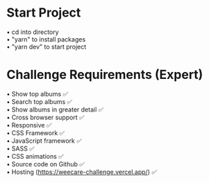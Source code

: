 # Start Project
• cd into directory  
• "yarn" to install packages  
• "yarn dev" to start project  

# Challenge Requirements (Expert)  
• Show top albums ✅  
• Search top albums ✅  
• Show albums in greater detail ✅  
• Cross browser support ✅  
• Responsive ✅  
• CSS Framework ✅  
• JavaScript framework ✅  
• SASS ✅  
• CSS animations ✅  
• Source code on Github ✅  
• Hosting (https://weecare-challenge.vercel.app/) ✅ 